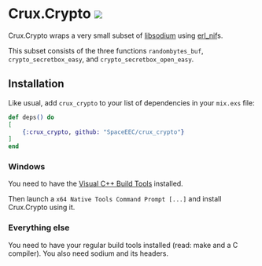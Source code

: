 # Crux.Crypto ![](https://github.com/SpaceEEC/crux_crypto/workflows/Tests/badge.svg?event=push&branch=master)

Crux.Crypto wraps a very small subset of [libsodium](https://github.com/jedisct1/libsodium) using [erl_nif](http://erlang.org/doc/man/erl_nif.html)s.

This subset consists of the three functions `randombytes_buf`, `crypto_secretbox_easy`, and `crypto_secretbox_open_easy`.

## Installation

Like usual, add `crux_crypto` to your list of dependencies in your `mix.exs` file:

```elixir
def deps() do
[
    {:crux_crypto, github: "SpaceEEC/crux_crypto"}
]
end
```

### Windows

You need to have the [Visual C++ Build Tools](https://visualstudio.microsoft.com/visual-cpp-build-tools/) installed.

Then launch a `x64 Native Tools Command Prompt [...]` and install Crux.Crypto using it.

### Everything else

You need to have your regular build tools installed (read: make and a C compiler).
You also need sodium and its headers.
